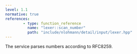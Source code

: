 ```yaml
---
level: 1.1
normative: true
references:
        - type: function_reference
          name: "lexer::scan_number"
          path: "include/nlohmann/detail/input/lexer.hpp"
---
```


The service parses numbers according to RFC8259.